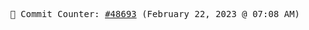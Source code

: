 <p align="center">
    <samp>
        📮 Commit Counter: <a href="https://github.com/Javascript-void0/Javascript-void0/commits/main">#48693</a> (February 22, 2023 @ 07:08 AM)
    </samp>
</p>